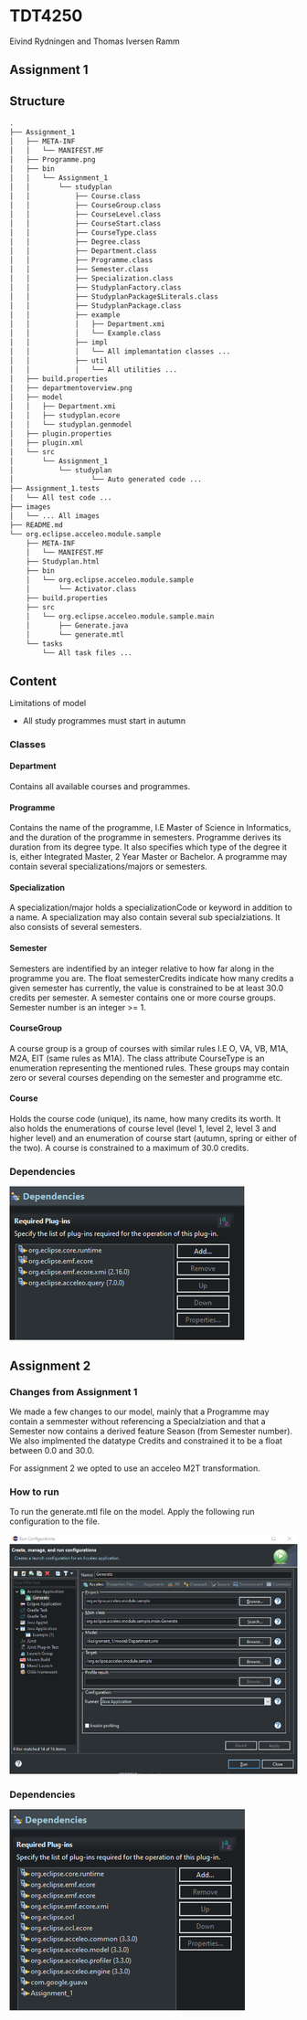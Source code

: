 # TDT4250

Eivind Rydningen and Thomas Iversen Ramm

## Assignment 1

## Structure
``` 
.
├── Assignment_1
│   ├── META-INF
│   │   └── MANIFEST.MF
│   ├── Programme.png
│   ├── bin
│   │   └── Assignment_1
│   │       └── studyplan
│   │           ├── Course.class
│   │           ├── CourseGroup.class
│   │           ├── CourseLevel.class
│   │           ├── CourseStart.class
│   │           ├── CourseType.class
│   │           ├── Degree.class
│   │           ├── Department.class
│   │           ├── Programme.class
│   │           ├── Semester.class
│   │           ├── Specialization.class
│   │           ├── StudyplanFactory.class
│   │           ├── StudyplanPackage$Literals.class
│   │           ├── StudyplanPackage.class
│   │           ├── example
│   │           │   ├── Department.xmi
│   │           │   └── Example.class
│   │           ├── impl
│   │           │   └── All implemantation classes ...
│   │           ├── util
│   │           │   └── All utilities ...
│   ├── build.properties
│   ├── departmentoverview.png
│   ├── model
│   │   ├── Department.xmi
│   │   ├── studyplan.ecore
│   │   └── studyplan.genmodel
│   ├── plugin.properties
│   ├── plugin.xml
│   └── src
│       └── Assignment_1
│           └── studyplan
│                   └── Auto generated code ...
├── Assignment_1.tests
│   └── All test code ...
├── images
│   └── ... All images
├── README.md
└── org.eclipse.acceleo.module.sample
    ├── META-INF
    │   └── MANIFEST.MF
    ├── Studyplan.html
    ├── bin
    │   └── org.eclipse.acceleo.module.sample
    │       └── Activator.class
    ├── build.properties
    ├── src
    │   └── org.eclipse.acceleo.module.sample.main
    │       ├── Generate.java
    │       └── generate.mtl
    └── tasks
        └── All task files ...
```

## Content


Limitations of model
* All study programmes must start in autumn

### Classes

#### Department
Contains all available courses and programmes.

#### Programme
Contains the name of the programme, I.E Master of Science in Informatics, and the duration of the programme in semesters. Programme derives its duration from its degree type. It also specifies which type of the degree it is, either Integrated Master, 2 Year Master or Bachelor. A programme may contain several specializations/majors or semesters.

#### Specialization
A specialization/major holds a specializationCode or keyword in addition to a name. A specialization may also contain several sub specialziations. It also consists of several semesters.

#### Semester
Semesters are indentified by an integer relative to how far along in the programme you are. The float semesterCredits indicate how many credits a given semester has currently, the value is constrained to be at least 30.0 credits per semester. A semester contains one or more course groups. Semester number is an integer >= 1.

#### CourseGroup
A course group is a group of courses with similar rules I.E O, VA, VB, M1A, M2A, EIT (same rules as M1A). The class attribute CourseType is an enumeration representing the mentioned rules. These groups may contain zero or several courses depending on the semester and programme etc.

#### Course
Holds the course code (unique), its name, how many credits its worth. It also holds the enumerations of course level (level 1, level 2, level 3 and higher level) and an enumeration of course start (autumn, spring or either of the two). A course is constrained to a maximum of 30.0 credits.

### Dependencies
![alt text](https://github.com/rammt/TDT4250/blob/master/images/model_dependencies.png?raw=true "Model Dependencies")

## Assignment 2

### Changes from Assignment 1
We made a few changes to our model, mainly that a Programme may contain a semmester without referencing a Specialziation and that a Semester now contains a derived feature Season (from Semester number). We also implmented the datatype Credits and constrained it to be a float between 0.0 and 30.0.

For assignment 2 we opted to use an acceleo M2T transformation.

### How to run
To run the generate.mtl file on the model. Apply the following run configuration to the file.

![alt text](https://github.com/rammt/TDT4250/blob/master/images/run_config_acceleo.png?raw=true "Generate.mtl run configuration")

### Dependencies
![alt text](https://github.com/rammt/TDT4250/blob/master/images/acceleo_dependencies.png?raw=true "Model Dependencies")

